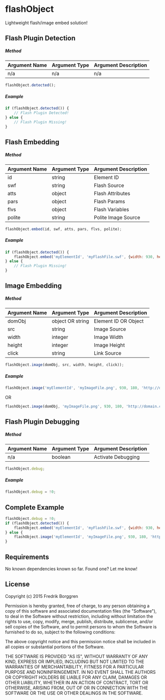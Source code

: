 # flashObject

Lightweight flash/image embed solution!

## Flash Plugin Detection

##### Method

| Argument Name     | Argument Type     | Argument Description  |
| ----------------- | ----------------- | --------------------- |
| n/a               | n/a               | n/a                   |

```javascript
flashObject.detected();
```

##### Example

```javascript
if (flashObject.detected()) {
    // Flash Plugin Detected!
} else {
    // Flash Plugin Missing!
}
```

## Flash Embedding

##### Method

| Argument Name     | Argument Type     | Argument Description  |
| ----------------- | ----------------- | --------------------- |
| id                | string            | Element ID            |
| swf               | string            | Flash Source          |
| atts              | object            | Flash Attributes      |
| pars              | object            | Flash Params          |
| flvs              | object            | Flash Variables       |
| polite            | string            | Polite Image Source   |

```javascript
flashObject.embed(id, swf, atts, pars, flvs, polite);
```

##### Example

```javascript
if (flashObject.detected()) {
    flashObject.embed('myElementId', 'myFlashFile.swf', {width: 930, height: 180}, {}, {clickTAG: 'http://domain.com'}, 'myPoliteImage.png');
} else {
    // Flash Plugin Missing!
}
```

## Image Embedding

##### Method

| Argument Name     | Argument Type     | Argument Description  |
| ----------------- | ----------------- | --------------------- |
| domObj            | object OR string  | Element ID OR Object  |
| src               | string            | Image Source          |
| width             | integer           | Image Width           |
| height            | integer           | Image Height          |
| click             | string            | Link Source           |

```javascript
flashObject.image(domObj, src, width, height, click));
```

##### Example
```javascript
flashObject.image('myElementId', 'myImageFile.png', 930, 180, 'http://domain.com');
```
OR
```javascript
flashObject.image(domObj, 'myImageFile.png', 930, 180, 'http://domain.com');
```

## Flash Plugin Debugging

##### Method

| Argument Name     | Argument Type     | Argument Description  |
| ----------------- | ----------------- | --------------------- |
| n/a               | boolean           | Activate Debugging    |

```javascript
flashObject.debug;
```

##### Example

```javascript
flashObject.debug = !0;
```

## Complete Example

```javascript
flashObject.debug = !0;
if (flashObject.detected()) {
    flashObject.embed('myElementId', 'myFlashFile.swf', {width: 930, height: 180}, {}, {clickTAG: 'http://domain.com'}, 'myPoliteImage.png');
} else {
    flashObject.image('myElementId', 'myImageFile.png', 930, 180, 'http://domain.com');
}
```

## Requirements

No known dependencies known so far. Found one? Let me know!

## License

Copyright (c) 2015 Fredrik Borggren

Permission is hereby granted, free of charge, to any person obtaining a copy of this software and associated documentation files (the "Software"), to deal in the Software without restriction, including without limitation the rights to use, copy, modify, merge, publish, distribute, sublicense, and/or sell copies of the Software, and to permit persons to whom the Software is furnished to do so, subject to the following conditions:

The above copyright notice and this permission notice shall be included in all copies or substantial portions of the Software.

THE SOFTWARE IS PROVIDED "AS IS", WITHOUT WARRANTY OF ANY KIND, EXPRESS OR IMPLIED, INCLUDING BUT NOT LIMITED TO THE WARRANTIES OF MERCHANTABILITY, FITNESS FOR A PARTICULAR PURPOSE AND NONINFRINGEMENT. IN NO EVENT SHALL THE AUTHORS OR COPYRIGHT HOLDERS BE LIABLE FOR ANY CLAIM, DAMAGES OR OTHER LIABILITY, WHETHER IN AN ACTION OF CONTRACT, TORT OR OTHERWISE, ARISING FROM, OUT OF OR IN CONNECTION WITH THE SOFTWARE OR THE USE OR OTHER DEALINGS IN THE SOFTWARE.
